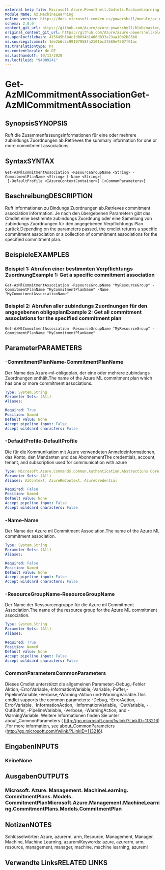```yaml
---
external help file: Microsoft.Azure.PowerShell.Cmdlets.MachineLearning.dll-Help.xml
Module Name: Az.MachineLearning
online version: https://docs.microsoft.com/en-us/powershell/module/az.machinelearning/get-azmlcommitmentassociation
schema: 2.0.0
content_git_url: https://github.com/Azure/azure-powershell/blob/master/src/MachineLearning/MachineLearning/help/Get-AzMlCommitmentAssociation.md
original_content_git_url: https://github.com/Azure/azure-powershell/blob/master/src/MachineLearning/MachineLearning/help/Get-AzMlCommitmentAssociation.md
ms.openlocfilehash: 415645b1b4c1d0094b1466d833a29aa10b2b83b8
ms.sourcegitcommit: 1de2b6c3c99197958fa2101bc37680e7507f91ac
ms.translationtype: MT
ms.contentlocale: de-DE
ms.lasthandoff: 10/13/2020
ms.locfileid: "94009241"
---
```

# <span data-ttu-id="e1979-101">Get-AzMlCommitmentAssociation</span><span class="sxs-lookup"><span data-stu-id="e1979-101">Get-AzMlCommitmentAssociation</span></span>

## <span data-ttu-id="e1979-102">Synopsis</span><span class="sxs-lookup"><span data-stu-id="e1979-102">SYNOPSIS</span></span>
<span data-ttu-id="e1979-103">Ruft die Zusammenfassungsinformationen für eine oder mehrere zubindungs Zuordnungen ab.</span><span class="sxs-lookup"><span data-stu-id="e1979-103">Retrieves the summary information for one or more commitment associations.</span></span>

## <span data-ttu-id="e1979-104">Syntax</span><span class="sxs-lookup"><span data-stu-id="e1979-104">SYNTAX</span></span>

```
Get-AzMlCommitmentAssociation -ResourceGroupName <String> -CommitmentPlanName <String> [-Name <String>]
 [-DefaultProfile <IAzureContextContainer>] [<CommonParameters>]
```

## <span data-ttu-id="e1979-105">Beschreibung</span><span class="sxs-lookup"><span data-stu-id="e1979-105">DESCRIPTION</span></span>
<span data-ttu-id="e1979-106">Ruft Informationen zu Bindungs Zuordnungen ab.</span><span class="sxs-lookup"><span data-stu-id="e1979-106">Retrieves commitment association information.</span></span>
<span data-ttu-id="e1979-107">Je nach den übergebenen Parametern gibt das Cmdlet eine bestimmte zubindungs Zuordnung oder eine Sammlung von zubindungs Zuordnungen für den angegebenen Verpflichtungs Plan zurück.</span><span class="sxs-lookup"><span data-stu-id="e1979-107">Depending on the parameters passed, the cmdlet returns a specific commitment association or a collection of commitment associations for the specified commitment plan.</span></span>

## <span data-ttu-id="e1979-108">Beispiele</span><span class="sxs-lookup"><span data-stu-id="e1979-108">EXAMPLES</span></span>

### <span data-ttu-id="e1979-109">Beispiel 1: Abrufen einer bestimmten Verpflichtungs Zuordnung</span><span class="sxs-lookup"><span data-stu-id="e1979-109">Example 1: Get a specific commitment association</span></span>
```
Get-AzMlCommitmentAssociation -ResourceGroupName "MyResourceGroup" -CommitmentPlanName "MyCommitmentPlanName" -Name "MyCommitmentAssociationName"
```

### <span data-ttu-id="e1979-110">Beispiel 2: Abrufen aller zubindungs Zuordnungen für den angegebenen obligoplan</span><span class="sxs-lookup"><span data-stu-id="e1979-110">Example 2: Get all commitment associations for the specified commitment plan</span></span>
```
Get-AzMlCommitmentAssociation -ResourceGroupName "MyResourceGroup" -CommitmentPlanName "MyCommitmentPlanName"
```

## <span data-ttu-id="e1979-111">Parameter</span><span class="sxs-lookup"><span data-stu-id="e1979-111">PARAMETERS</span></span>

### <span data-ttu-id="e1979-112">-CommitmentPlanName</span><span class="sxs-lookup"><span data-stu-id="e1979-112">-CommitmentPlanName</span></span>
<span data-ttu-id="e1979-113">Der Name des Azure-ml-obligoplan, der eine oder mehrere zubindungs Zuordnungen enthält.</span><span class="sxs-lookup"><span data-stu-id="e1979-113">The name of the Azure ML commitment plan which has one or more commitment associations.</span></span>

```yaml
Type: System.String
Parameter Sets: (All)
Aliases:

Required: True
Position: Named
Default value: None
Accept pipeline input: False
Accept wildcard characters: False
```

### <span data-ttu-id="e1979-114">-DefaultProfile</span><span class="sxs-lookup"><span data-stu-id="e1979-114">-DefaultProfile</span></span>
<span data-ttu-id="e1979-115">Die für die Kommunikation mit Azure verwendeten Anmeldeinformationen, das Konto, den Mandanten und das Abonnement</span><span class="sxs-lookup"><span data-stu-id="e1979-115">The credentials, account, tenant, and subscription used for communication with azure</span></span>

```yaml
Type: Microsoft.Azure.Commands.Common.Authentication.Abstractions.Core.IAzureContextContainer
Parameter Sets: (All)
Aliases: AzContext, AzureRmContext, AzureCredential

Required: False
Position: Named
Default value: None
Accept pipeline input: False
Accept wildcard characters: False
```

### <span data-ttu-id="e1979-116">-Name</span><span class="sxs-lookup"><span data-stu-id="e1979-116">-Name</span></span>
<span data-ttu-id="e1979-117">Der Name der Azure ml Commitment Association.</span><span class="sxs-lookup"><span data-stu-id="e1979-117">The name of the Azure ML commitment association.</span></span>

```yaml
Type: System.String
Parameter Sets: (All)
Aliases:

Required: False
Position: Named
Default value: None
Accept pipeline input: False
Accept wildcard characters: False
```

### <span data-ttu-id="e1979-118">-ResourceGroupName</span><span class="sxs-lookup"><span data-stu-id="e1979-118">-ResourceGroupName</span></span>
<span data-ttu-id="e1979-119">Der Name der Ressourcengruppe für die Azure ml Commitment Association.</span><span class="sxs-lookup"><span data-stu-id="e1979-119">The name of the resource group for the Azure ML commitment association.</span></span>

```yaml
Type: System.String
Parameter Sets: (All)
Aliases:

Required: True
Position: Named
Default value: None
Accept pipeline input: False
Accept wildcard characters: False
```

### <span data-ttu-id="e1979-120">CommonParameters</span><span class="sxs-lookup"><span data-stu-id="e1979-120">CommonParameters</span></span>
<span data-ttu-id="e1979-121">Dieses Cmdlet unterstützt die allgemeinen Parameter:-Debug,-Fehler Aktion,-ErrorVariable,-InformationVariable,-Variable,-Puffer,-PipelineVariable,-Verbose,-Warning-Aktion und-WarningVariable.</span><span class="sxs-lookup"><span data-stu-id="e1979-121">This cmdlet supports the common parameters: -Debug, -ErrorAction, -ErrorVariable, -InformationAction, -InformationVariable, -OutVariable, -OutBuffer, -PipelineVariable, -Verbose, -WarningAction, and -WarningVariable.</span></span> <span data-ttu-id="e1979-122">Weitere Informationen finden Sie unter about_CommonParameters ( http://go.microsoft.com/fwlink/?LinkID=113216) .</span><span class="sxs-lookup"><span data-stu-id="e1979-122">For more information, see about_CommonParameters (http://go.microsoft.com/fwlink/?LinkID=113216).</span></span>

## <span data-ttu-id="e1979-123">Eingaben</span><span class="sxs-lookup"><span data-stu-id="e1979-123">INPUTS</span></span>

### <span data-ttu-id="e1979-124">Keine</span><span class="sxs-lookup"><span data-stu-id="e1979-124">None</span></span>

## <span data-ttu-id="e1979-125">Ausgaben</span><span class="sxs-lookup"><span data-stu-id="e1979-125">OUTPUTS</span></span>

### <span data-ttu-id="e1979-126">Microsoft. Azure. Management. MachineLearning. CommitmentPlans. Models. CommitmentPlan</span><span class="sxs-lookup"><span data-stu-id="e1979-126">Microsoft.Azure.Management.MachineLearning.CommitmentPlans.Models.CommitmentPlan</span></span>

## <span data-ttu-id="e1979-127">Notizen</span><span class="sxs-lookup"><span data-stu-id="e1979-127">NOTES</span></span>
<span data-ttu-id="e1979-128">Schlüsselwörter: Azure, azurerm, arm, Resource, Management, Manager, Machine, Machine Learning, azureml</span><span class="sxs-lookup"><span data-stu-id="e1979-128">Keywords: azure, azurerm, arm, resource, management, manager, machine, machine learning, azureml</span></span>

## <span data-ttu-id="e1979-129">Verwandte Links</span><span class="sxs-lookup"><span data-stu-id="e1979-129">RELATED LINKS</span></span>
